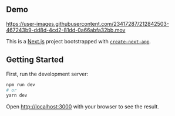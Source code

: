 ## Demo

https://user-images.githubusercontent.com/23417287/212842503-467243b9-dd8d-4cd2-81dd-0a66abfa32bb.mov


This is a [Next.js](https://nextjs.org/) project bootstrapped with [`create-next-app`](https://github.com/vercel/next.js/tree/canary/packages/create-next-app).

## Getting Started

First, run the development server:

```bash
npm run dev
# or
yarn dev
```

Open [http://localhost:3000](http://localhost:3000) with your browser to see the result.






